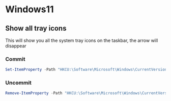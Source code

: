 # Windows11



## Show all tray icons
This will show you all the system tray icons on the taskbar, the arrow will disappear
### Commit

```powershell
Set-ItemProperty -Path "HKCU:\Software\Microsoft\Windows\CurrentVersion\Explorer" -Name "EnableAutoTray" -Type DWord -Value 0
```

### Uncommit

```powershell
Remove-ItemProperty -Path "HKCU:\Software\Microsoft\Windows\CurrentVersion\Explorer" -Name "EnableAutoTray"
```




